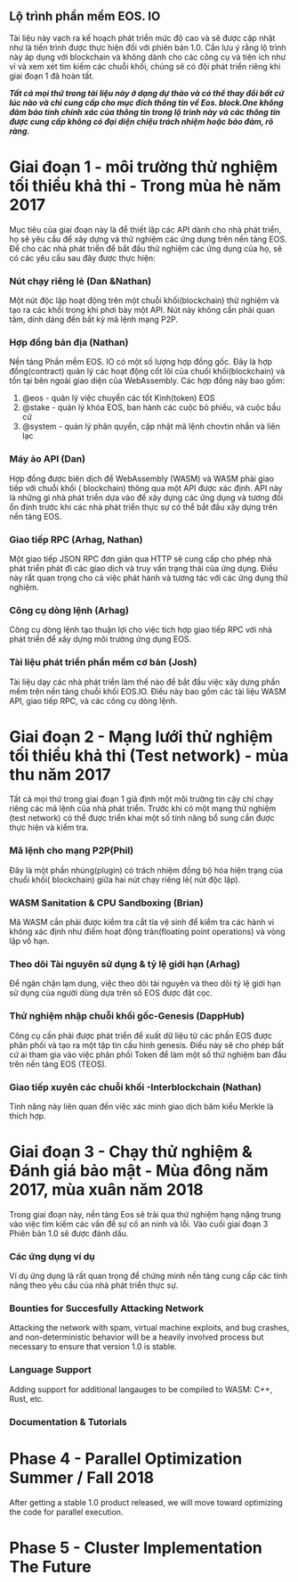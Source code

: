 ## Lộ trình phần mềm EOS. IO

Tài liệu này vạch ra kế hoạch phát triển mức độ cao và sẽ được cập nhật như là tiến trình được thực hiện đối với phiên bản 1.0. Cần lưu ý rằng lộ trình này áp dụng với blockchain và không dành cho các công cụ và tiện ích như ví và xem xét tìm kiếm các chuỗi khối, chúng sẽ có đội phát triển riêng khi giai đoạn 1 đã hoàn tất.

***Tất cả mọi thứ trong tài liệu này ở dạng dự thảo và có thể thay đổi bất cứ lúc nào và chỉ cung cấp cho mục đích thông tin về Eos. block.One không đảm bảo tính chính xác của thông tin trong lộ trình này và các thông tin được cung cấp không có đại diện chiệu trách nhiệm hoặc bảo đảm, rõ ràng.***

# Giai đoạn 1 - môi trường thử nghiệm tối thiểu khả thi - Trong mùa hè năm 2017

Mục tiêu của giai đoạn này là để thiết lập các API dành cho nhà phát triển, họ sẽ yêu cầu để xây dựng và thử nghiệm các ứng dụng trên nền tảng EOS. Để cho các nhà phát triển để bắt đầu thử nghiệm các ứng dụng của họ, sẽ có các yêu cầu sau đây được thực hiện:

### Nút chạy riêng lẻ (Dan &Nathan)

Một nút độc lập hoạt động trên một chuỗi khối(blockchain) thử nghiệm và tạo ra các khối trong khi phơi bày một API. Nút này không cần phải quan tâm, dính dáng đến bất kỳ mã lệnh mạng P2P.

### Hợp đồng bản địa (Nathan)

Nền tảng Phần mềm EOS. IO có một số lượng hợp đồng gốc. Đây là hợp đồng(contract) quản lý các hoạt động cốt lõi của chuối khối(blockchain) và tồn tại bên ngoài giao diện của WebAssembly. Các hợp đồng này bao gồm:

1. @eos - quản lý việc chuyển các tốt Kinh(token) EOS
2. @stake - quản lý khóa EOS, ban hành các cuộc bỏ phiếu, và cuộc bầu cử
3. @system - quản lý phân quyền, cập nhật mã lệnh chovtin nhắn và liên lạc

### Máy ảo API (Dan)

Hợp đồng được biên dịch để WebAssembly (WASM) và WASM phải giao tiếp với chuỗi khối ( blockchain) thông qua một API được xác định. API này là những gì nhà phát triển dựa vào để xây dựng các ứng dụng và tương đối ổn định trước khi các nhà phát triển thực sự có thể bắt đầu xây dựng trên nền tảng EOS.

### Giao tiếp RPC (Arhag, Nathan)

Một giao tiếp JSON RPC đơn giản qua HTTP sẽ cung cấp cho phép nhà phát triển phát đi các giao dịch và truy vấn trạng thái của ứng dụng. Điều này rất quan trọng cho cả việc phát hành và tương tác với các ứng dụng thử nghiệm.

### Công cụ dòng lệnh (Arhag)

Công cụ dòng lệnh tạo thuận lợi cho việc tích hợp giao tiếp RPC với nhà phát triển để xây dựng môi trường ứng dụng EOS.

### Tài liệu phát triển phần mềm cơ bản (Josh)

Tài liệu dạy các nhà phát triển làm thế nào để bắt đầu việc xây dựng phần mềm trên nền tảng chuỗi khối EOS.IO. Điều này bao gồm các tài liệu WASM API, giao tiếp RPC, và các công cụ dòng lệnh.

# Giai đoạn 2 - Mạng lưới thử nghiệm tối thiểu khả thi (Test network) - mùa thu năm 2017

Tất cả mọi thứ trong giai đoạn 1 giả định một môi trường tin cậy chỉ chạy riêng các mã lệnh của nhà phát triển. Trước khi có một mạng thử nghiệm (test network) có thể được triển khai một số tính năng bổ sung cần được thực hiện và kiểm tra.

### Mã lệnh cho mạng P2P(Phil)

Đây là một phần nhúng(plugin) có trách nhiệm đồng bộ hóa hiện trạng của chuổi khối( blockchain) giữa hai nút chạy riêng lẻ( nút độc lập).

### WASM Sanitation & CPU Sandboxing (Brian)

Mã WASM cần phải được kiểm tra cắt tỉa vệ sinh để kiểm tra các hành vi không xác định như điểm hoạt động tràn(floating point operations) và vòng lặp vô hạn.

### Theo dõi Tài nguyên sử dụng & tỷ lệ giới hạn (Arhag)

Để ngăn chặn lạm dụng, việc theo dõi tài nguyên và theo dõi tỷ lệ giới hạn sử dụng của người dùng dựa trên số EOS được đặt cọc.

### Thử nghiệm nhập chuỗi khối gốc-Genesis (DappHub)

Công cụ cần phải được phát triển để xuất dữ liệu từ các phần EOS được phân phối và tạo ra một tập tin cấu hình genesis. Điều này sẽ cho phép bất cứ ai tham gia vào việc phân phối Token để làm một số thử nghiệm ban đầu trên nền tảng EOS (TEOS).

### Giao tiếp xuyên các chuỗi khối -Interblockchain (Nathan)

Tính năng này liên quan đến việc xác minh giao dịch băm kiểu Merkle là thích hợp.

# Giai đoạn 3 - Chạy thử nghiệm & Đánh giá bảo mật - Mùa đông năm 2017, mùa xuân năm 2018

Trong giai đoạn này, nền tảng Eos sẽ trải qua thử nghiệm hạng nặng trung vào việc tìm kiếm các vấn đề sự cố an ninh và lỗi. Vào cuối giai đoạn 3 Phiên bản 1.0 sẽ được đánh dấu.

### Các ứng dụng ví dụ

Ví dụ ứng dụng là rất quan trọng để chứng minh nền tảng cung cấp các tính năng theo yêu cầu của nhà phát triển thực sự.

### Bounties for Succesfully Attacking Network

Attacking the network with spam, virtual machine exploits, and bug crashes, and non-deterministic behavior will be a heavily involved process but necessary to ensure that version 1.0 is stable.

### Language Support

Adding support for additional langauges to be compiled to WASM: C++, Rust, etc.

### Documentation & Tutorials

# Phase 4 - Parallel Optimization Summer / Fall 2018

After getting a stable 1.0 product released, we will move toward optimizing the code for parallel execution.

# Phase 5 - Cluster Implementation The Future